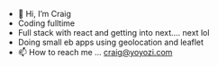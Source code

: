 - 👋 Hi, I’m Craig
- Coding fulltime
- Full stack with react and getting into next.... next lol
- Doing small eb apps using geolocation and leaflet
- 📫 How to reach me ... craig@yoyozi.com

<!---
yoyozi/yoyozi is a ✨ special ✨ repository because its `README.md` (this file) appears on your GitHub profile.
You can click the Preview link to take a look at your changes.
--->
